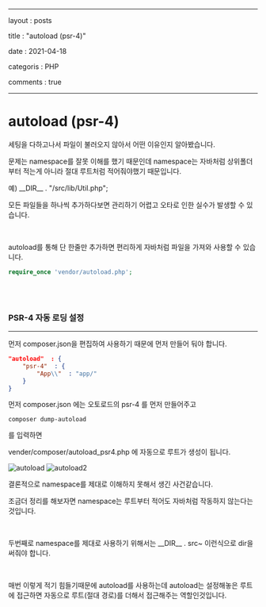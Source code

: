 ﻿---

layout : posts

title : "autoload (psr-4)"

date : 2021-04-18

categoris : PHP

comments : true

---

autoload (psr-4)
===
세팅을 다하고나서 파일이 불러오지 않아서 어떤 이유인지 알아봤습니다.

문제는 namespace를 잘못 이해를 했기 때문인데 namespace는 자바처럼 상위폴더부터 적는게 아니라 절대 루트처럼 적어줘야했기 때문입니다.

예) \_\_DIR\_\_ . "/src/lib/Util.php";

모든 파일들을 하나씩 추가하다보면 관리하기 어렵고 오타로 인한 실수가 발생할 수 있습니다.

<br>

autoload를 통해 단 한줄만 추가하면 편리하게 자바처럼 파일을 가져와 사용할 수 있습니다.

```php
require_once 'vendor/autoload.php';
```
<br>
<br>

### PSR-4 자동 로딩 설정
---
먼저 composer.json을 편집하여 사용하기 때문에 먼저 만들어 둬야 합니다.
```json
"autoload"  : {
	"psr-4"  : {
		"App\\"  : "app/"
	}
}
```

먼저 composer.json 에는 오토로드의 psr-4 를 먼저 만들어주고
```
composer dump-autoload
```
를 입력하면

vender/composer/autoload_psr4.php 에 자동으로 루트가 생성이 됩니다.

![autoload](https://user-images.githubusercontent.com/66049273/114973745-04699280-9ebc-11eb-82c2-9c1542fb79a3.png)
![autoload2](https://user-images.githubusercontent.com/66049273/114973811-282cd880-9ebc-11eb-9a6a-cc3d97d3cedd.png)

결론적으로 namespace를 제대로 이해하지 못해서 생긴 사건같습니다.

조금더 정리를 해보자면 namespace는 루트부터 적어도 자바처럼 작동하지 않는다는 것입니다.

<br>  

두번째로 namespace를 제대로 사용하기 위해서는 \_\_DIR__ . src~ 이런식으로 dir을 써줘야 합니다.

  <br>

매번 이렇게 적기 힘들기때문에 autoload를 사용하는데 autoload는 설정해놓은 루트에 접근하면 자동으로 루트(절대 경로)를 더해서 접근해주는 역할인것입니다.
<!--stackedit_data:
eyJoaXN0b3J5IjpbLTExOTcxMzgzNjZdfQ==
-->